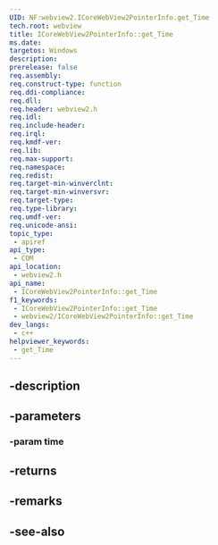 ```yaml
---
UID: NF:webview2.ICoreWebView2PointerInfo.get_Time
tech.root: webview
title: ICoreWebView2PointerInfo::get_Time
ms.date: 
targetos: Windows
description: 
prerelease: false
req.assembly: 
req.construct-type: function
req.ddi-compliance: 
req.dll: 
req.header: webview2.h
req.idl: 
req.include-header: 
req.irql: 
req.kmdf-ver: 
req.lib: 
req.max-support: 
req.namespace: 
req.redist: 
req.target-min-winverclnt: 
req.target-min-winversvr: 
req.target-type: 
req.type-library: 
req.umdf-ver: 
req.unicode-ansi: 
topic_type:
 - apiref
api_type:
 - COM
api_location:
 - webview2.h
api_name:
 - ICoreWebView2PointerInfo::get_Time
f1_keywords:
 - ICoreWebView2PointerInfo::get_Time
 - webview2/ICoreWebView2PointerInfo::get_Time
dev_langs:
 - c++
helpviewer_keywords:
 - get_Time
---
```


## -description

## -parameters

### -param time

## -returns

## -remarks

## -see-also


